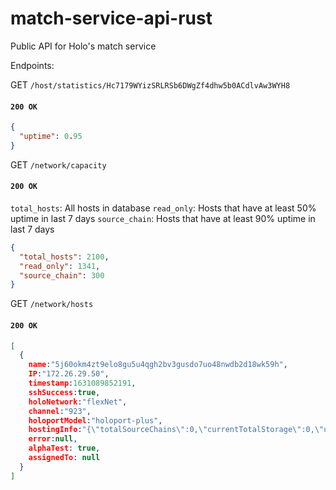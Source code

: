 # match-service-api-rust
Public API for Holo's match service

Endpoints:

GET
`/host/statistics/Hc7179WYizSRLRSb6DWgZf4dhw5b0ACdlvAw3WYH8`

#### `200 OK`

```json
{
  "uptime": 0.95
}
```

GET
`/network/capacity`

#### `200 OK`

`total_hosts`: All hosts in database
`read_only`: Hosts that have at least 50% uptime in last 7 days
`source_chain`: Hosts that have at least 90% uptime in last 7 days

```json
{
  "total_hosts": 2100,
  "read_only": 1341,
  "source_chain": 300
}
```

GET
`/network/hosts`

#### `200 OK`

```json
[
  {
    name:"5j60okm4zt9elo8gu5u4qgh2bv3gusdo7uo48nwdb2d18wk59h",
    IP:"172.26.29.50",
    timestamp:1631089852191,
    sshSuccess:true,
    holoNetwork:"flexNet",
    channel:"923",
    holoportModel:"holoport-plus",
    hostingInfo:"{\"totalSourceChains\":0,\"currentTotalStorage\":0,\"usage\":{\"cpu\":0}}",
    error:null,
    alphaTest: true,
    assignedTo: null
  }
]
```